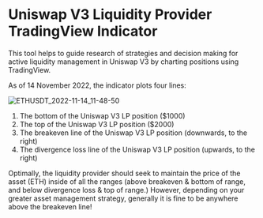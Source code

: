 # Uniswap V3 Liquidity Provider TradingView Indicator

This tool helps to guide research of strategies and decision making for active liquidity management in Uniswap V3 by charting positions using TradingView.

As of 14 November 2022, the indicator plots four lines:

![ETHUSDT_2022-11-14_11-48-50](https://user-images.githubusercontent.com/4975670/201571347-63483dd9-7fbb-40cf-8d3f-d8626a26a8b9.png)

1. The bottom of the Uniswap V3 LP position ($1000)
1. The top of the Uniswap V3 LP position ($2000)
1. The breakeven line of the Uniswap V3 LP position (downwards, to the right)
1. The divergence loss line of the Uniswap V3 LP position (upwards, to the right)

Optimally, the liquidity provider should seek to maintain the price of the asset (ETH) inside of all the ranges (above breakeven & bottom of range, and below divergence loss & top of range.) However, depending on your greater asset management strategy, generally it is fine to be anywhere above the breakeven line!
